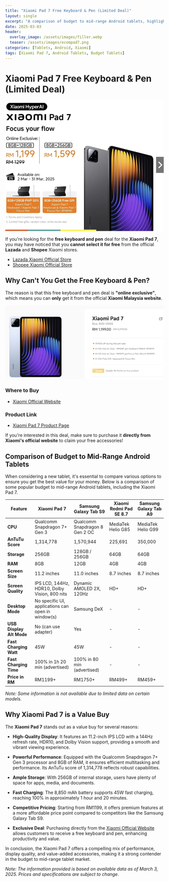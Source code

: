 ```yaml
---
title: "Xiaomi Pad 7 Free Keyboard & Pen (Limited Deal)"
layout: single
excerpt: "A comparison of budget to mid-range Android tablets, highlighting the Xiaomi Pad 7's value and its exclusive free keyboard & pen deal."
date: 2025-03-03
header:
  overlay_image: /assets/images/filler.webp
  teaser: /assets/images/ecompad7.png
categories: [Tablets, Android, Xiaomi]
tags: [Xiaomi Pad 7, Android Tablets, Budget Tablets]
---
```



# Xiaomi Pad 7 Free Keyboard & Pen (Limited Deal)

![ecom7](https://raw.githubusercontent.com/mattchoo2/mattchoo2.github.io/main/assets/images/ecompad7.png)

If you're looking for the **free keyboard and pen** deal for the **Xiaomi Pad 7**, you may have noticed that you **cannot select it for free** from the official **Lazada** and **Shopee** Xiaomi stores.

- [Lazada Xiaomi Official Store](https://s.lazada.com.my/s.LhBRN)
- [Shopee Xiaomi Official Store](https://shopee.com.my/product/698003580/27826446251)

## Why Can't You Get the Free Keyboard & Pen?

The reason is that this free keyboard and pen deal is **"online exclusive"**, which means you can **only** get it from the official **Xiaomi Malaysia website**.

![micom7](https://raw.githubusercontent.com/mattchoo2/mattchoo2.github.io/main/assets/images/micom7.png)

### Where to Buy

- [Xiaomi Official Website](https://www.mi.com/my/)

### Product Link

- [Xiaomi Pad 7 Product Page](https://www.mi.com/my/product/xiaomi-pad-7/?skupanel=1)



If you're interested in this deal, make sure to purchase it **directly from Xiaomi's official website** to claim your free accessories!

## Comparison of Budget to Mid-Range Android Tablets

When considering a new tablet, it's essential to compare various options to ensure you get the best value for your money. Below is a comparison of some popular budget to mid-range Android tablets, including the Xiaomi Pad 7.

| Feature                  | Xiaomi Pad 7                                       | Samsung Galaxy Tab S9          | Xiaomi Redmi Pad SE 8.7 | Samsung Galaxy Tab A9 |
| ------------------------ | -------------------------------------------------- | ------------------------------ | ----------------------- | --------------------- |
| **CPU**                  | Qualcomm Snapdragon 7+ Gen 3                       | Qualcomm Snapdragon 8 Gen 2 OC | MediaTek Helio G85      | MediaTek Helio G99    |
| **AnTuTu Score**         | 1,314,778                                          | 1,570,944                      | 225,691                 | 350,000               |
| **Storage**              | 256GB                                              | 128GB / 256GB                  | 64GB                    | 64GB                  |
| **RAM**                  | 8GB                                                | 12GB                           | 4GB                     | 4GB                   |
| **Screen Size**          | 11.2 inches                                        | 11.0 inches                    | 8.7 inches              | 8.7 inches            |
| **Screen Quality**       | IPS LCD, 144Hz, HDR10, Dolby Vision, 800 nits      | Dynamic AMOLED 2X, 120Hz       | HD+                     | HD+                   |
| **Desktop Mode**         | No specific UI, applications can open in window(s) | Samsung DeX                    | -                       | -                     |
| **USB Display Alt Mode** | No (can use adapter)                               | Yes                            | -                       | -                     |
| **Fast Charging Watt**   | 45W                                                | 45W                            | -                       | -                     |
| **Fast Charging Time**   | 100% in 1h 20 min (advertised)                     | 100% in 80 min (advertised)    | -                       | -                     |
| **Price in RM**          | RM1199+                                            | RM1750+                        | RM499+                  | RM459+                |

*Note: Some information is not available due to limited data on certain models.*

## Why Xiaomi Pad 7 is a Value Buy

The **Xiaomi Pad 7** stands out as a value buy for several reasons:

- **High-Quality Display**: It features an 11.2-inch IPS LCD with a 144Hz refresh rate, HDR10, and Dolby Vision support, providing a smooth and vibrant viewing experience.

- **Powerful Performance**: Equipped with the Qualcomm Snapdragon 7+ Gen 3 processor and 8GB of RAM, it ensures efficient multitasking and performance. Its AnTuTu score of 1,314,778 reflects robust capabilities.

- **Ample Storage**: With 256GB of internal storage, users have plenty of space for apps, media, and documents.

- **Fast Charging**: The 8,850 mAh battery supports 45W fast charging, reaching 100% in approximately 1 hour and 20 minutes.

- **Competitive Pricing**: Starting from RM1199, it offers premium features at a more affordable price point compared to competitors like the Samsung Galaxy Tab S9.

- **Exclusive Deal**: Purchasing directly from the [Xiaomi Official Website](https://www.mi.com/my/) allows customers to receive a free keyboard and pen, enhancing productivity and value.

In conclusion, the Xiaomi Pad 7 offers a compelling mix of performance, display quality, and value-added accessories, making it a strong contender in the budget to mid-range tablet market.

*Note: The information provided is based on available data as of March 3, 2025. Prices and specifications are subject to change.*
